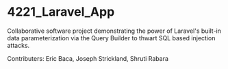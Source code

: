 # 4221_Laravel_App
Collaborative software project demonstrating the power of Laravel's built-in data parameterization via the Query Builder to thwart SQL based injection attacks.

Contributers: Eric Baca, Joseph Strickland, Shruti Rabara
